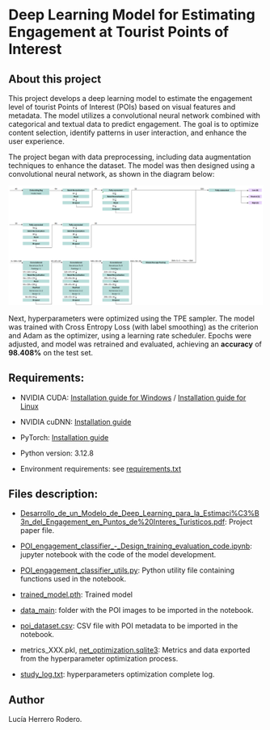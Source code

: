 # Deep Learning Model for Estimating Engagement at Tourist Points of Interest

## About this project

This project develops a deep learning model to estimate the engagement level of tourist Points of Interest (POIs) based on visual features and metadata. The model utilizes a convolutional neural network combined with categorical and textual data to predict engagement. The goal is to optimize content selection, identify patterns in user interaction, and enhance the user experience.

The project began with data preprocessing, including data augmentation techniques to enhance the dataset. The model was then designed using a convolutional neural network, as shown in the diagram below:

![CombinedNN](/.readme_resources/CombinedNN.png)

Next, hyperparameters were optimized using the TPE sampler. The model was trained with Cross Entropy Loss (with label smoothing) as the criterion and Adam as the optimizer, using a learning rate scheduler. Epochs were adjusted, and model was retrained and evaluated, achieving an **accuracy** of **98.408%** on the test set.

## Requirements:

* NVIDIA CUDA: [Installation guide for Windows](https://docs.nvidia.com/cuda/cuda-installation-guide-microsoft-windows/index.html) / [Installation guide for Linux](https://docs.nvidia.com/cuda/cuda-installation-guide-linux/index.html)

* NVIDIA cuDNN: [Installation guide](https://docs.nvidia.com/deeplearning/cudnn/installation/latest/index.html)

* PyTorch: [Installation guide](https://pytorch.org/get-started/locally/)

* Python version: 3.12.8

* Environment requirements: see [requirements.txt](https://github.com/luherod/Deep_Learning/blob/main/requirements.txt)

## Files description:

* [Desarrollo_de_un_Modelo_de_Deep_Learning_para_la_Estimaci%C3%B3n_del_Engagement_en_Puntos_de%20Interes_Turisticos.pdf](https://github.com/luherod/Deep_Learning/blob/main/Desarrollo_de_un_Modelo_de_Deep_Learning_para_la_Estimaci%C3%B3n_del_Engagement_en_Puntos_de%20Interes_Turisticos.pdf): Project paper file.

* [POI_engagement_classifier_-_Design_training_evaluation_code.ipynb](https://github.com/luherod/Deep_Learning/blob/main/POI_engagement_classifier_-_Design_training_evaluation_code.ipynb): jupyter notebook with the code of the model development.

* [POI_engagement_classifier_utils.py](https://github.com/luherod/Deep_Learning/blob/main/POI_engagement_classifier_utils.py): Python utility file containing functions used in the notebook.

* [trained_model.pth](https://github.com/luherod/Deep_Learning/blob/main/trained_model.pth): Trained model

* [data_main](https://github.com/luherod/Deep_Learning/tree/main/data_main): folder with the POI images to be imported in the notebook.

* [poi_dataset.csv](https://github.com/luherod/Deep_Learning/blob/main/poi_dataset.csv): CSV file with POI metadata to be imported in the notebook.

* metrics_XXX.pkl, [net_optimization.sqlite3](https://github.com/luherod/Deep_Learning/blob/main/net_optimization.sqlite3): Metrics and data exported from the hyperparameter optimization process.

* [study_log.txt](https://github.com/luherod/Deep_Learning/blob/main/study_log.txt): hyperparameters optimization complete log.

## Author

Lucía Herrero Rodero.
